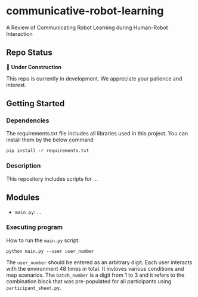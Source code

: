 # communicative-robot-learning
A Review of Communicating Robot Learning during Human-Robot Interaction

## Repo Status

🚧 **Under Construction**

This repo is currently in development. We appreciate your patience and interest.


## Getting Started

### Dependencies

The requirements.txt file includes all libraries used in this project. You can install them by the below command

```
pip install -r requirements.txt
```

### Description

This repository includes scripts for ...

## Modules

* `main.py`: ...


### Executing program

How to run the `main.py` script:

```
python main.py --user user_number
```
The `user_number` should be entered as an arbitrary digit. Each user interacts with the environment 48 times in total. It invloves various conditions and map scenarios. The `batch_number` is a digit from 1 to 3 and it refers to the combination block that was pre-populated for all participants using `participant_sheet.py`.

